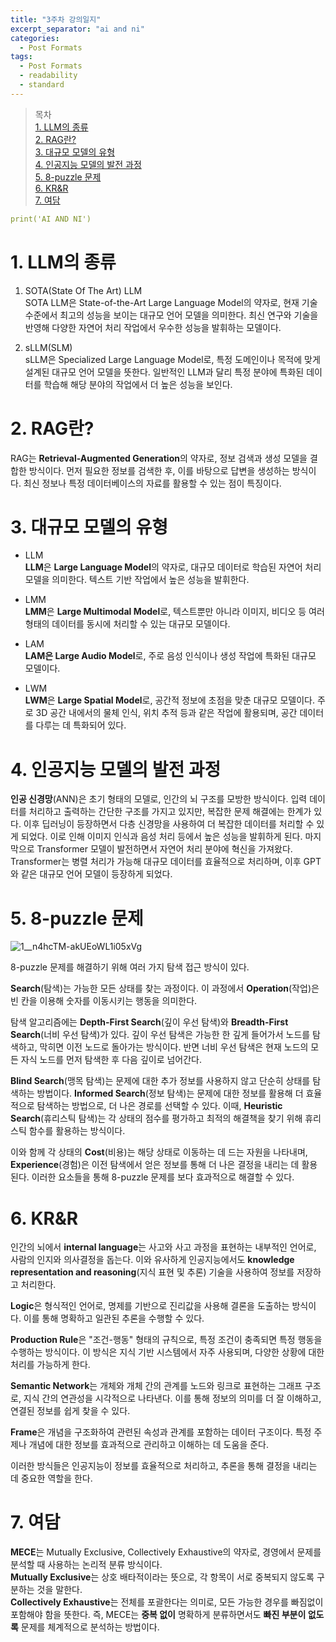 ```yaml
---
title: "3주차 강의일지"
excerpt_separator: "ai and ni"
categories:
  - Post Formats
tags:
  - Post Formats
  - readability
  - standard
---
```


> 목차  
> [1. LLM의 종류](#1-llm의-종류)  
> [2. RAG란?](#2-rag란)  
> [3. 대규모 모델의 유형](#3-대규모-모델의-유형)    
> [4. 인공지능 모델의 발전 과정](#4-인공지능-모델의-발전-과정)  
> [5. 8-puzzle 문제](#5-8puzzle-문제)  
> [6. KR&R](#6-krr)  
> [7. 여담](#7-여담)   


```yaml
print('AI AND NI')
```
  
# 1. LLM의 종류
  1. SOTA(State Of The Art) LLM  
  SOTA LLM은 State-of-the-Art Large Language Model의 약자로, 현재 기술 수준에서 최고의 성능을 보이는 대규모 언어 모델을 의미한다. 최신 연구와 기술을 반영해 다양한 자연어 처리 작업에서 우수한 성능을 발휘하는 모델이다.
 
  2. sLLM(SLM)  
  sLLM은 Specialized Large Language Model로, 특정 도메인이나 목적에 맞게 설계된 대규모 언어 모델을 뜻한다. 일반적인 LLM과 달리 특정 분야에 특화된 데이터를 학습해 해당 분야의 작업에서 더 높은 성능을 보인다.

# 2. RAG란?
  RAG는 **Retrieval-Augmented Generation**의 약자로, 정보 검색과 생성 모델을 결합한 방식이다. 먼저 필요한 정보를 검색한 후, 이를 바탕으로 답변을 생성하는 방식이다. 최신 정보나 특정 데이터베이스의 자료를 활용할 수 있는 점이 특징이다.


# 3. 대규모 모델의 유형
  - LLM  
  **LLM**은 **Large Language Model**의 약자로, 대규모 데이터로 학습된 자연어 처리 모델을 의미한다. 텍스트 기반 작업에서 높은 성능을 발휘한다.  
  
  - LMM  
  **LMM**은 **Large Multimodal Model**로, 텍스트뿐만 아니라 이미지, 비디오 등 여러 형태의 데이터를 동시에 처리할 수 있는 대규모 모델이다.  
  
  - LAM  
  **LAM은 Large Audio Model**로, 주로 음성 인식이나 생성 작업에 특화된 대규모 모델이다.  
  
  - LWM  
  **LWM**은 **Large Spatial Model**로, 공간적 정보에 초점을 맞춘 대규모 모델이다. 주로 3D 공간 내에서의 물체 인식, 위치 추적 등과 같은 작업에 활용되며, 공간 데이터를 다루는 데 특화되어 있다.  

# 4. 인공지능 모델의 발전 과정
**인공 신경망**(ANN)은 초기 형태의 모델로, 인간의 뇌 구조를 모방한 방식이다. 입력 데이터를 처리하고 출력하는 간단한 구조를 가지고 있지만, 복잡한 문제 해결에는 한계가 있다.
이후 딥러닝이 등장하면서 다층 신경망을 사용하여 더 복잡한 데이터를 처리할 수 있게 되었다. 이로 인해 이미지 인식과 음성 처리 등에서 높은 성능을 발휘하게 된다.
마지막으로 Transformer 모델이 발전하면서 자연어 처리 분야에 혁신을 가져왔다. Transformer는 병렬 처리가 가능해 대규모 데이터를 효율적으로 처리하며, 이후 GPT와 같은 대규모 언어 모델이 등장하게 되었다.

# 5. 8-puzzle 문제
![1__n4hcTM-akUEoWL1i05xVg](https://github.com/user-attachments/assets/2e38efc9-99ff-4d5a-afe1-bd9d1ce59344)  

8-puzzle 문제를 해결하기 위해 여러 가지 탐색 접근 방식이 있다.

**Search**(탐색)는 가능한 모든 상태를 찾는 과정이다. 이 과정에서 **Operation**(작업)은 빈 칸을 이용해 숫자를 이동시키는 행동을 의미한다.

탐색 알고리즘에는 **Depth-First Search**(깊이 우선 탐색)와 **Breadth-First Search**(너비 우선 탐색)가 있다. 깊이 우선 탐색은 가능한 한 깊게 들어가서 노드를 탐색하고, 막히면 이전 노드로 돌아가는 방식이다. 반면 너비 우선 탐색은 현재 노드의 모든 자식 노드를 먼저 탐색한 후 다음 깊이로 넘어간다.

**Blind Search**(맹목 탐색)는 문제에 대한 추가 정보를 사용하지 않고 단순히 상태를 탐색하는 방법이다. **Informed Search**(정보 탐색)는 문제에 대한 정보를 활용해 더 효율적으로 탐색하는 방법으로, 더 나은 경로를 선택할 수 있다. 이때, **Heuristic Search**(휴리스틱 탐색)는 각 상태의 점수를 평가하고 최적의 해결책을 찾기 위해 휴리스틱 함수를 활용하는 방식이다.

이와 함께 각 상태의 **Cost**(비용)는 해당 상태로 이동하는 데 드는 자원을 나타내며, **Experience**(경험)은 이전 탐색에서 얻은 정보를 통해 더 나은 결정을 내리는 데 활용된다. 이러한 요소들을 통해 8-puzzle 문제를 보다 효과적으로 해결할 수 있다.

# 6. KR&R
인간의 뇌에서 **internal language**는 사고와 사고 과정을 표현하는 내부적인 언어로, 사람의 인지와 의사결정을 돕는다. 이와 유사하게 인공지능에서도 **knowledge representation and reasoning**(지식 표현 및 추론) 기술을 사용하여 정보를 저장하고 처리한다.

**Logic**은 형식적인 언어로, 명제를 기반으로 진리값을 사용해 결론을 도출하는 방식이다. 이를 통해 명확하고 일관된 추론을 수행할 수 있다.

**Production Rule**은 "조건-행동" 형태의 규칙으로, 특정 조건이 충족되면 특정 행동을 수행하는 방식이다. 이 방식은 지식 기반 시스템에서 자주 사용되며, 다양한 상황에 대한 처리를 가능하게 한다.

**Semantic Network**는 개체와 개체 간의 관계를 노드와 링크로 표현하는 그래프 구조로, 지식 간의 연관성을 시각적으로 나타낸다. 이를 통해 정보의 의미를 더 잘 이해하고, 연결된 정보를 쉽게 찾을 수 있다.

**Frame**은 개념을 구조화하여 관련된 속성과 관계를 포함하는 데이터 구조이다. 특정 주제나 개념에 대한 정보를 효과적으로 관리하고 이해하는 데 도움을 준다.

이러한 방식들은 인공지능이 정보를 효율적으로 처리하고, 추론을 통해 결정을 내리는 데 중요한 역할을 한다.

# 7. 여담
**MECE**는 Mutually Exclusive, Collectively Exhaustive의 약자로, 경영에서 문제를 분석할 때 사용하는 논리적 분류 방식이다.  
**Mutually Exclusive**는 상호 배타적이라는 뜻으로, 각 항목이 서로 중복되지 않도록 구분하는 것을 말한다.  
**Collectively Exhaustive**는 전체를 포괄한다는 의미로, 모든 가능한 경우를 빠짐없이 포함해야 함을 뜻한다. 즉, MECE는 **중복 없이** 명확하게 분류하면서도 **빠진 부분이 없도록** 문제를 체계적으로 분석하는 방법이다.

